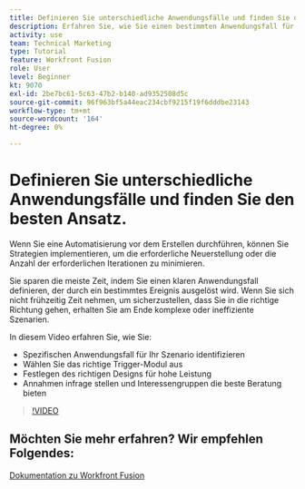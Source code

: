 ```yaml
---
title: Definieren Sie unterschiedliche Anwendungsfälle und finden Sie den besten Ansatz.
description: Erfahren Sie, wie Sie einen bestimmten Anwendungsfall für Ihr Szenario ermitteln, das richtige Design bestimmen und Interessengruppen die beste Beratung bieten in [!DNL Adobe Workfront Fusion].
activity: use
team: Technical Marketing
type: Tutorial
feature: Workfront Fusion
role: User
level: Beginner
kt: 9070
exl-id: 2be7bc61-5c63-47b2-b140-ad9352508d5c
source-git-commit: 96f963bf5a44eac234cbf9215f19f6dddbe23143
workflow-type: tm+mt
source-wordcount: '164'
ht-degree: 0%

---
```


# Definieren Sie unterschiedliche Anwendungsfälle und finden Sie den besten Ansatz.

Wenn Sie eine Automatisierung vor dem Erstellen durchführen, können Sie Strategien implementieren, um die erforderliche Neuerstellung oder die Anzahl der erforderlichen Iterationen zu minimieren.

Sie sparen die meiste Zeit, indem Sie einen klaren Anwendungsfall definieren, der durch ein bestimmtes Ereignis ausgelöst wird. Wenn Sie sich nicht frühzeitig Zeit nehmen, um sicherzustellen, dass Sie in die richtige Richtung gehen, erhalten Sie am Ende komplexe oder ineffiziente Szenarien.

In diesem Video erfahren Sie, wie Sie:

* Spezifischen Anwendungsfall für Ihr Szenario identifizieren
* Wählen Sie das richtige Trigger-Modul aus
* Festlegen des richtigen Designs für hohe Leistung
* Annahmen infrage stellen und Interessengruppen die beste Beratung bieten

>[!VIDEO](https://video.tv.adobe.com/v/335311/?quality=12)

## Möchten Sie mehr erfahren? Wir empfehlen Folgendes:

[Dokumentation zu Workfront Fusion](https://experienceleague.adobe.com/docs/workfront/using/adobe-workfront-fusion/workfront-fusion-2.html?lang=en)
